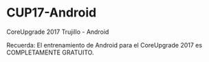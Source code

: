 # CUP17-Android

CoreUpgrade 2017 Trujillo - Android

Recuerda: El entrenamiento de Android para el CoreUpgrade 2017 es COMPLETAMENTE GRATUITO.
